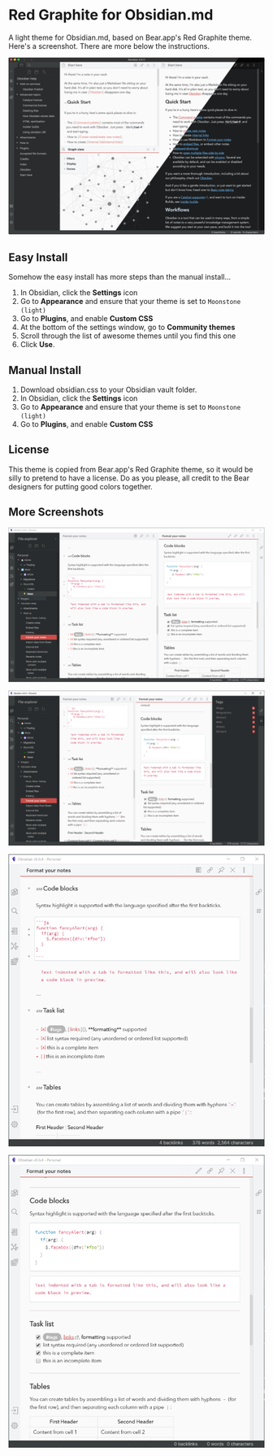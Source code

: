 # Red Graphite for Obsidian.md
A light theme for Obsidian.md, based on Bear.app's Red Graphite theme. Here's a screenshot. There are more below the instructions.

![Screenshot](./screenshot05.png)

## Easy Install
Somehow the easy install has more steps than the manual install... 
1. In Obsidian, click the **Settings** icon
1. Go to **Appearance** and ensure that your theme is set to `Moonstone (light)`
1. Go to **Plugins**, and enable **Custom CSS**
1. At the bottom of the settings window, go to **Community themes**
1. Scroll through the list of awesome themes until you find this one
1. Click **Use**.

## Manual Install
1. Download obsidian.css to your Obsidian vault folder.
1. In Obsidian, click the **Settings** icon
1. Go to **Appearance** and ensure that your theme is set to `Moonstone (light)`
1. Go to **Plugins**, and enable **Custom CSS**

## License
This theme is copied from Bear.app's Red Graphite theme, so it would be silly to pretend to have a license. Do as you please, all credit to the Bear designers for putting good colors together.

## More Screenshots

![Screenshot](./screenshot01.png)

![Screenshot](./screenshot02.png)

![Screenshot](./screenshot03.png)

![Screenshot](./screenshot04.png)